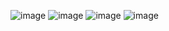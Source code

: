 ![image](https://github.com/user-attachments/assets/207f5f3d-4a1f-4d3c-a2be-7c2e0206f6a8)
![image](https://github.com/user-attachments/assets/f67de26b-3c83-418a-813d-6bde63ddf746)
![image](https://github.com/user-attachments/assets/a8378da1-929d-4a7f-8fb5-942584fd0c23)
![image](https://github.com/user-attachments/assets/a2f83176-5f4a-442c-bfe8-bfb1478fb4c8)


